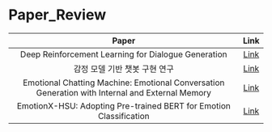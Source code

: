 # Paper_Review

|Paper|Link|
|:---:|:---:|
|Deep Reinforcement Learning for Dialogue Generation|[Link](https://arxiv.org/pdf/1606.01541.pdf)|
|감정 모델 기반 챗봇 구현 연구|[Link](http://www.riss.kr/search/detail/DetailView.do?p_mat_type=be54d9b8bc7cdb09&control_no=1c8aa0b6069e1616ffe0bdc3ef48d419)|
|Emotional Chatting Machine: Emotional Conversation Generation with Internal and External Memory|[Link](https://arxiv.org/pdf/1704.01074.pdf)|
|EmotionX-HSU: Adopting Pre-trained BERT for Emotion Classification|[Link](https://arxiv.org/pdf/1907.09669.pdf)|
